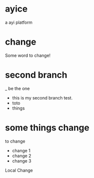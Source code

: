 # ayice
a ayi platform

# change

Some word to change!


# second branch
_ be the one
+ this is my second branch test.
+ toto
+ things

# some things change
to change
+ change 1
+ change 2
+ change 3

Local Change
